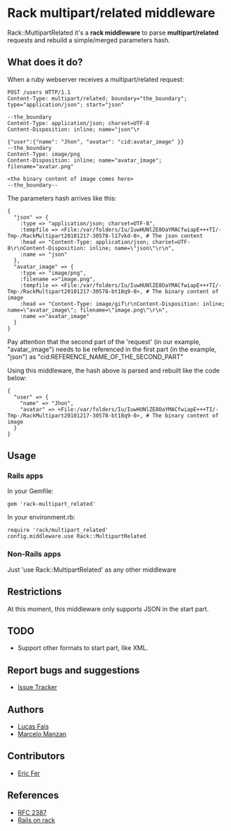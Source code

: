 # Rack multipart/related middleware

Rack::MultipartRelated it's a **rack middleware** to parse **multipart/related** requests and rebuild a simple/merged parameters hash.

## What does it do?

When a ruby webserver receives a multipart/related request:

    POST /users HTTP/1.1
    Content-Type: multipart/related; boundary="the_boundary"; type="application/json"; start="json"
    
    --the_boundary
    Content-Type: application/json; charset=UTF-8
    Content-Disposition: inline; name="json"\r
    
    {"user":{"name": "Jhon", "avatar": "cid:avatar_image" }}
    --the_boundary
    Content-Type: image/png
    Content-Disposition: inline; name="avatar_image"; filename="avatar.png"
    
    <the binary content of image comes here>
    --the_boundary--



The parameters hash arrives like this:

    {
      "json" => {
        :type => "application/json; charset=UTF-8", 
        :tempfile => <File:/var/folders/Iu/IuwHUNlZE8OaYMACfwiapE+++TI/-Tmp-/RackMultipart20101217-30578-l17vkd-0>, # The json content
        :head => "Content-Type: application/json; charset=UTF-8\r\nContent-Disposition: inline; name=\"json\"\r\n", 
        :name => "json"
      }, 
      "avatar_image" => {
        :type => "image/png", 
        :filename =>"image.png", 
        :tempfile => <File:/var/folders/Iu/IuwHUNlZE8OaYMACfwiapE+++TI/-Tmp-/RackMultipart20101217-30578-bt18q9-0>, # The binary content of image
        :head => "Content-Type: image/gif\r\nContent-Disposition: inline; name=\"avatar_image\"; filename=\"image.png\"\r\n", 
        :name =>"avatar_image"
      }
    }

Pay attention that the second part of the 'request' (in our example, "avatar\_image") needs to be referenced in the first part (in the example, "json") as "cid:REFERENCE\_NAME\_OF\_THE\_SECOND\_PART"

Using this middleware, the hash above is parsed and rebuilt like the code below:

    {
      "user" => {
        "name" => "Jhon", 
        "avatar" => <File:/var/folders/Iu/IuwHUNlZE8OaYMACfwiapE+++TI/-Tmp-/RackMultipart20101217-30578-bt18q9-0>, # The binary content of image
      }
    }
    
## Usage

### Rails apps

In your Gemfile:
 
    gem 'rack-multipart_related'
In your environment.rb:

    require 'rack/multipart_related'
    config.middleware.use Rack::MultipartRelated

### Non-Rails apps

Just 'use Rack::MultipartRelated' as any other middleware
    
## Restrictions

At this moment, this middleware only supports JSON in the start part.

## TODO

 * Support other formats to start part, like XML.
 
## Report bugs and suggestions

  * [Issue Tracker](https://github.com/lucasfais/rack-multipart_related/issues)

## Authors

 * [Lucas Fais](https://github.com/lucasfais)
 * [Marcelo Manzan](https://github.com/kawamanza)
 
## Contributors

 * [Eric Fer](https://github.com/ericfer)

## References

 * [RFC 2387](http://www.faqs.org/rfcs/rfc2387.html)
 * [Rails on rack](http://guides.rubyonrails.org/rails_on_rack.html)
 